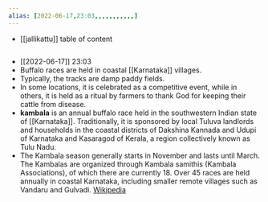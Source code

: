 ```yaml
---
alias: [2022-06-17,23:03,,,,,,,,,,,]
---
```

- [[jallikattu]]
table of content
```toc
```

- [[2022-06-17]] 23:03
- Buffalo races are held in coastal [[Karnataka]] villages.
- Typically, the tracks are damp paddy fields.
- In some locations, it is celebrated as a competitive event, while in others, it is held as a ritual by farmers to thank God for keeping their cattle from disease.
- **kambala** is an annual buffalo race held in the southwestern Indian state of [[Karnataka]]. Traditionally, it is sponsored by local Tuluva landlords and households in the coastal districts of Dakshina Kannada and Udupi of Karnataka and Kasaragod of Kerala, a region collectively known as Tulu Nadu.
- The Kambala season generally starts in November and lasts until March. The Kambalas are organized through Kambala samithis (Kambala Associations), of which there are currently 18. Over 45 races are held annually in coastal Karnataka, including smaller remote villages such as Vandaru and Gulvadi.
[Wikipedia](https://en.wikipedia.org/wiki/Kambala)